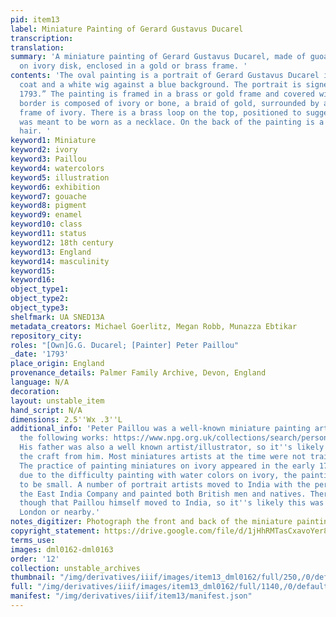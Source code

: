 ```yaml
---
pid: item13
label: Miniature Painting of Gerard Gustavus Ducarel
transcription:
translation:
summary: 'A miniature painting of Gerard Gustavus Ducarel, made of guoache or watercolor
  on ivory disk, enclosed in a gold or brass frame. '
contents: 'The oval painting is a portrait of Gerard Gustavus Ducarel in a dark green
  coat and a white wig against a blue background. The portrait is signed “P. Paillou
  1793.” The painting is framed in a brass or gold frame and covered with glass. The
  border is composed of ivory or bone, a braid of gold, surrounded by another thin
  frame of ivory. There is a brass loop on the top, positioned to suggest that it
  was meant to be worn as a necklace. On the back of the painting is a woven mat of
  hair. '
keyword1: Miniature
keyword2: ivory
keyword3: Paillou
keyword4: watercolors
keyword5: illustration
keyword6: exhibition
keyword7: gouache
keyword8: pigment
keyword9: enamel
keyword10: class
keyword11: status
keyword12: 18th century
keyword13: England
keyword14: masculinity
keyword15:
keyword16:
object_type1:
object_type2:
object_type3:
shelfmark: UA SNED13A
metadata_creators: Michael Goerlitz, Megan Robb, Munazza Ebtikar
repository_city:
roles: "[Own]G.G. Ducarel; [Painter] Peter Paillou"
_date: '1793'
place_origin: England
provenance_details: Palmer Family Archive, Devon, England
language: N/A
decoration:
layout: unstable_item
hand_script: N/A
dimensions: 2.5''Wx .3''L
additional_info: 'Peter Paillou was a well-known miniature painting artist including
  the following works: https://www.npg.org.uk/collections/search/person/mp87720/peter-paillou?search=sas&sText=peter+paillou.
  His father was also a well known artist/illustrator, so it''s likely he learned
  the craft from him. Most miniatures artists at the time were not trained professionally.
  The practice of painting miniatures on ivory appeared in the early 1700s; however,
  due to the difficulty painting with water colors on ivory, the paintings tended
  to be small. A number of portrait artists moved to India with the permission of
  the East India Company and painted both British men and natives. There''s no indication
  though that Paillou himself moved to India, so it''s likely this was painted in
  London or nearby.'
notes_digitizer: Photograph the front and back of the miniature painting.
copyright_statement: https://drive.google.com/file/d/1jHhRMTasCxavoYer89Wn8_Xn65nL0sW0/view?usp=sharing
terms_use:
images: dml0162-dml0163
order: '12'
collection: unstable_archives
thumbnail: "/img/derivatives/iiif/images/item13_dml0162/full/250,/0/default.jpg"
full: "/img/derivatives/iiif/images/item13_dml0162/full/1140,/0/default.jpg"
manifest: "/img/derivatives/iiif/item13/manifest.json"
---
```

